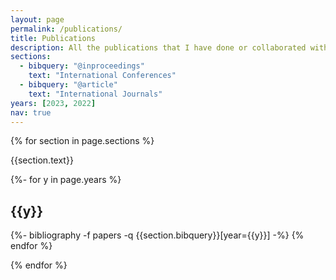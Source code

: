 ```yaml
---
layout: page
permalink: /publications/
title: Publications
description: All the publications that I have done or collaborated with.
sections:
  - bibquery: "@inproceedings"
    text: "International Conferences"
  - bibquery: "@article"
    text: "International Journals"
years: [2023, 2022]
nav: true
---
```

<!-- _pages/publications.md -->

<div class="publications">

{% for section in page.sections %}

  <a id="{{section.text}}"></a>
  <p class="bibtitle">{{section.text}}</p>

  {%- for y in page.years %}
    <h2 class="year">{{y}}</h2>
    {%- bibliography -f papers -q {{section.bibquery}}[year={{y}}] -%}
  {% endfor %}

{% endfor %}

</div>